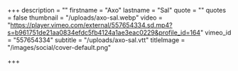 +++
description = ""
firstname = "Axo"
lastname = "Sal"
quote = ""
quotes = false
thumbnail = "/uploads/axo-sal.webp"
video = "https://player.vimeo.com/external/557654334.sd.mp4?s=b961751de21aa0834efdc5fb4124a1ae3eac0229&profile_id=164"
vimeo_id = "557654334"
subtitle = "/uploads/axo-sal.vtt"
titleImage = "/images/social/cover-default.png"

+++
